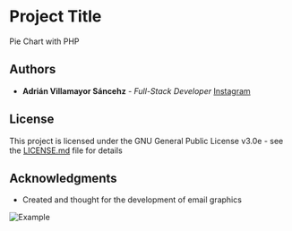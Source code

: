 # Project Title

Pie Chart with PHP 

## Authors

* **Adrián Villamayor Sáncehz** - *Full-Stack Developer*
[Instagram](https://www.instagram.com/adrian_villamayor/)

## License

This project is licensed under the GNU General Public License v3.0e - see the [LICENSE.md](LICENSE.md) file for details

## Acknowledgments

* Created and thought for the development of email graphics

![Example](https://ibb.co/fCfaXp)

